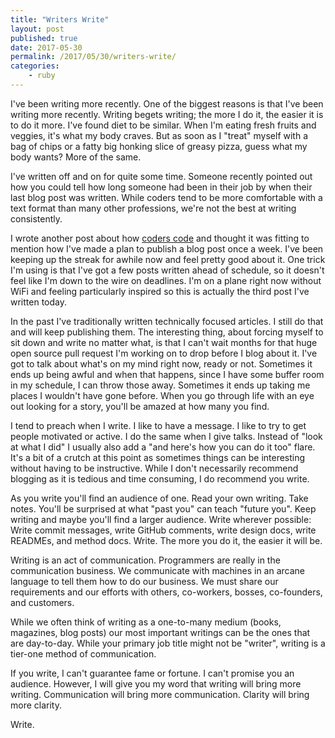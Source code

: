```yaml
---
title: "Writers Write"
layout: post
published: true
date: 2017-05-30
permalink: /2017/05/30/writers-write/
categories:
    - ruby
---
```


I've been writing more recently. One of the biggest reasons is that I've been writing more recently. Writing begets writing; the more I do it, the easier it is to do it more. I've found diet to be similar. When I'm eating fresh fruits and veggies, it's what my body craves. But as soon as I "treat" myself with a bag of chips or a fatty big honking slice of greasy pizza, guess what my body wants? More of the same.

I've written off and on for quite some time. Someone recently pointed out how you could tell how long someone had been in their job by when their last blog post was written. While coders tend to be more comfortable with a text format than many other professions, we're not the best at writing consistently.

I wrote another post about how [coders code](http://schneems.com/2017/05/24/coders-code/) and thought it was fitting to mention how I've made a plan to publish a blog post once a week. I've been keeping up the streak for awhile now and feel pretty good about it. One trick I'm using is that I've got a few posts written ahead of schedule, so it doesn't feel like I'm down to the wire on deadlines. I'm on a plane right now without WiFi and feeling particularly inspired so this is actually the third post I've written today.

In the past I've traditionally written technically focused articles. I still do that and will keep publishing them. The interesting thing, about forcing myself to sit down and write no matter what, is that I can't wait months for that huge open source pull request I'm working on to drop before I blog about it. I've got to talk about what's on my mind right now, ready or not. Sometimes it ends up being awful and when that happens, since I have some buffer room in my schedule, I can throw those away. Sometimes it ends up taking me places I wouldn't have gone before. When you go through life with an eye out looking for a story, you'll be amazed at how many you find.

I tend to preach when I write. I like to have a message. I like to try to get people motivated or active. I do the same when I give talks. Instead of "look at what I did" I usually also add a "and here's how you can do it too" flare. It's a bit of a crutch at this point as sometimes things can be interesting without having to be instructive. While I don't necessarily recommend blogging as it is tedious and time consuming, I do recommend you write.

As you write you'll find an audience of one. Read your own writing. Take notes. You'll be surprised at what "past you" can teach "future you". Keep writing and maybe you'll find a larger audience. Write wherever possible: Write commit messages, write GitHub comments, write design docs, write READMEs, and method docs. Write. The more you do it, the easier it will be.

Writing is an act of communication. Programmers are really in the communication business. We communicate with machines in an arcane language to tell them how to do our business. We must share our requirements and our efforts with others, co-workers, bosses, co-founders, and customers.

While we often think of writing as a one-to-many medium (books, magazines, blog posts) our most important writings can be the ones that are day-to-day. While your primary job title might not be "writer", writing is a tier-one method of communication.

If you write, I can't guarantee fame or fortune. I can't promise you an audience. However, I will give you my word that writing will bring more writing. Communication will bring more communication. Clarity will bring more clarity.

Write.


